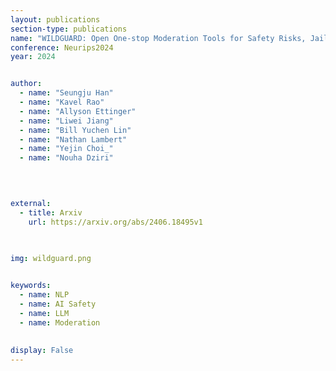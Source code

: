 ```yaml
---
layout: publications
section-type: publications
name: "WILDGUARD: Open One-stop Moderation Tools for Safety Risks, Jailbreaks, and Refusals of LLMs"
conference: Neurips2024
year: 2024


author:
  - name: "Seungju Han"
  - name: "Kavel Rao"
  - name: "Allyson Ettinger"
  - name: "Liwei Jiang"
  - name: "Bill Yuchen Lin"
  - name: "Nathan Lambert"
  - name: "Yejin Choi_"
  - name: "Nouha Dziri"
  


  
external:
  - title: Arxiv
    url: https://arxiv.org/abs/2406.18495v1
    

  
img: wildguard.png


keywords:
  - name: NLP
  - name: AI Safety
  - name: LLM
  - name: Moderation
  
  
display: False
---
```

